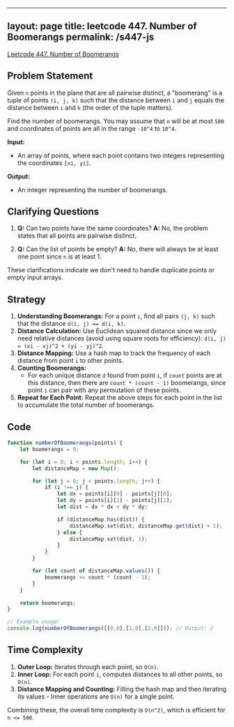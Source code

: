 
---
layout: page
title: leetcode 447. Number of Boomerangs
permalink: /s447-js
---
[Leetcode 447. Number of Boomerangs](https://algoadvance.github.io/algoadvance/l447)
## Problem Statement

Given `n` points in the plane that are all pairwise distinct, a "boomerang" is a tuple of points `(i, j, k)` such that the distance between `i` and `j` equals the distance between `i` and `k` (the order of the tuple matters).

Find the number of boomerangs. You may assume that `n` will be at most `500` and coordinates of points are all in the range `-10^4` to `10^4`.

**Input:**
- An array of points, where each point contains two integers representing the coordinates `[xi, yi]`.

**Output:**
- An integer representing the number of boomerangs.

## Clarifying Questions

1. **Q:** Can two points have the same coordinates?
   **A:** No, the problem states that all points are pairwise distinct.
   
2. **Q:** Can the list of points be empty?
   **A:** No, there will always be at least one point since `n` is at least 1.

These clarifications indicate we don't need to handle duplicate points or empty input arrays.

## Strategy

1. **Understanding Boomerangs:** For a point `i`, find all pairs `(j, k)` such that the distance `d(i, j) == d(i, k)`.
2. **Distance Calculation:** Use Euclidean squared distance since we only need relative distances (avoid using square roots for efficiency): `d(i, j) = (xi - xj)^2 + (yi - yj)^2`.
3. **Distance Mapping:** Use a hash map to track the frequency of each distance from point `i` to other points.
4. **Counting Boomerangs:**
   - For each unique distance `d` found from point `i`, if `count` points are at this distance, then there are `count * (count - 1)` boomerangs, since point `i` can pair with any permutation of these points.
5. **Repeat for Each Point:** Repeat the above steps for each point in the list to accumulate the total number of boomerangs.

## Code

```javascript
function numberOfBoomerangs(points) {
    let boomerangs = 0;

    for (let i = 0; i < points.length; i++) {
        let distanceMap = new Map();

        for (let j = 0; j < points.length; j++) {
            if (i !== j) {
                let dx = points[i][0] - points[j][0];
                let dy = points[i][1] - points[j][1];
                let dist = dx * dx + dy * dy;

                if (distanceMap.has(dist)) {
                    distanceMap.set(dist, distanceMap.get(dist) + 1);
                } else {
                    distanceMap.set(dist, 1);
                }
            }
        }

        for (let count of distanceMap.values()) {
            boomerangs += count * (count - 1);
        }
    }

    return boomerangs;
}

// Example usage:
console.log(numberOfBoomerangs([[0,0],[1,0],[2,0]])); // Output: 2
```

## Time Complexity

1. **Outer Loop:** Iterates through each point, so `O(n)`.
2. **Inner Loop:** For each point `i`, computes distances to all other points, so `O(n)`.
3. **Distance Mapping and Counting:** Filling the hash map and then iterating its values - Inner operations are `O(n)` for a single point.

Combining these, the overall time complexity is `O(n^2)`, which is efficient for `n <= 500`.